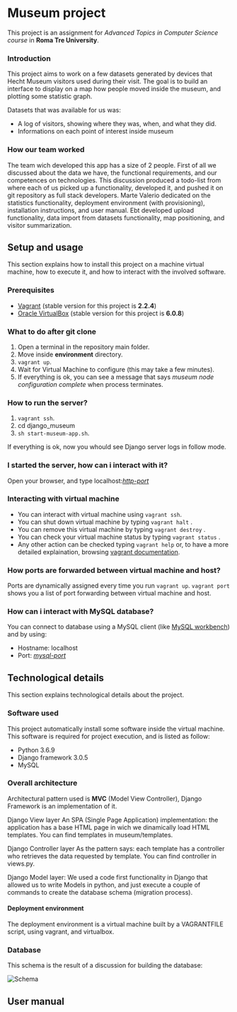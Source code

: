 


# Museum project

This project is an assignment for *Advanced Topics in Computer Science course* in **Roma Tre University**.

### Introduction

This project aims to work on a few datasets generated by devices that Hecht Museum visitors used during their visit.
The goal is to build an interface to display on a map how people moved inside the museum, and plotting some statistic graph.

Datasets that was available for us was:
- A log of visitors, showing where they was, when, and what they did.
- Informations on each point of interest inside museum

### How our team worked

The team wich developed this app has a size of 2 people.
First of all we discussed about the data we have, the functional requirements, and our competences on technologies.
This discussion produced a todo-list from where each of us picked up a functionality, developed it, and pushed it on git repository as full stack developers.
Marte Valerio dedicated on the statistics functionality, deployment environment (with provisioning), installation instructions, and user manual.
Ebt developed upload functionality, data import from datasets functionality, map positioning, and visitor summarization.

## Setup and usage

This section explains how to install this project on a machine virtual machine, how to execute it, and how to interact with the involved software.

### Prerequisites

- [Vagrant](https://www.vagrantup.com/downloads.html) (stable version for this project is **2.2.4**)
- [Oracle VirtualBox](https://www.virtualbox.org/wiki/Downloads) (stable version for this project is **6.0.8**)

### What to do after git clone
1. Open a terminal in the repository main folder.
2. Move inside **environment** directory.
3. `vagrant up`.
4. Wait for Virtual Machine to configure (this may take a few minutes).
5. If everything is ok, you can see a message that says *museum node configuration complete* when process terminates.

### How to run the server?
1. `vagrant ssh`.
2. cd django_museum
3. `sh start-museum-app.sh`.

If everything is ok, now you whould see Django server logs in follow mode.

### I started the server, how can i interact with it?
Open your browser, and type localhost:[*http-port*](#port-forwarding)

### Interacting with virtual machine
- You can interact with virtual machine using `vagrant ssh`.
- You can shut down virtual machine by typing `vagrant halt` .
- You can remove this virtual machine by typing `vagrant destroy` .
- You can check your virtual machine status by typing `vagrant status` .
- Any other action can be checked typing `vagrant help`  or, to have a more detailed explaination, browsing [vagrant documentation](https://www.vagrantup.com/docs/).

### How ports are forwarded between virtual machine and host?
Ports are dynamically assigned every time you run `vagrant up`.
`vagrant port` shows you a list of port forwarding between virtual machine and host.

### <a name="port-forwarding"></a>How can i interact with MySQL database?
You can connect to database using a MySQL client (like [MySQL workbench](https://dev.mysql.com/downloads/workbench/)) and by using:

- Hostname: localhost
- Port: [*mysql-port*](#port-forwarding)

## Technological details

This section explains technological details about the project.

### Software used

This project automatically install some software inside the virtual machine. 
This software is required for project execution, and is listed as follow:
- Python 3.6.9
- Django framework 3.0.5
- MySQL

### Overall architecture

Architectural pattern used is **MVC** (Model View Controller), Django Framework is an implementation of it.

Django View layer
An SPA (Single Page Application) implementation: the application has a base HTML page in wich we dinamically load HTML templates.
You can find templates in museum/templates.

Django Controller layer
As the pattern says: each template has a controller who retrieves the data requested by template.
You can find controller in views.py.

Django Model layer:
We used a code first functionality in Django that allowed us to write Models in python, and just execute a couple of commands to create the database schema (migration process).

#### Deployment environment

The deployment environment is a virtual machine built by a VAGRANTFILE script, using vagrant, and virtualbox.

### Database

This schema is the result of a discussion for building the database:

![Schema](https://i.ibb.co/mGhjwBf/ATCS-Museumdrawio.jpg)
## User manual


